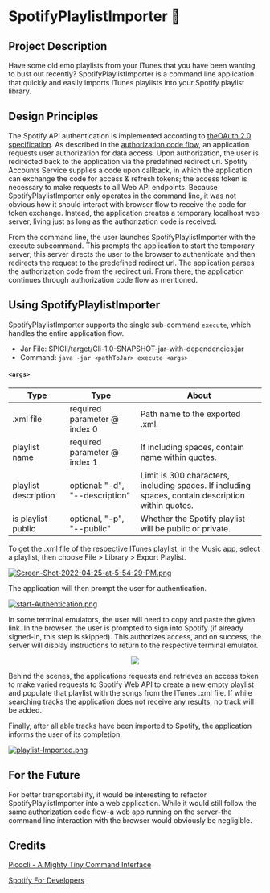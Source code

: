# SpotifyPlaylistImporter 🎸

## Project Description 
Have some old emo playlists from your ITunes that you have been 
wanting to bust out recently? SpotifyPlaylistImporter is a command 
line application that quickly and easily imports ITunes playlists 
into your Spotify playlist library.

## Design Principles
The Spotify API authentication is implemented according to [theOAuth 
2.0 specification](https://developer.spotify.com/documentation/general/guides/authorization/). 
As described in the [authorization code flow](https://developer.spotify.com/documentation/general/guides/authorization/code-flow/),
an application requests user authorization for data access. Upon 
authorization, the user is redirected back to the application via
the predefined redirect uri. Spotify Accounts Service supplies a 
code upon callback, in which the application can exchange the code 
for access & refresh tokens; the access token is necessary to make
requests to all Web API endpoints. Because SpotifyPlaylistImporter 
only operates in the command line, it was not obvious how it should
interact with browser flow to receive the code for token exchange.
Instead, the application creates a temporary localhost web server,
living just as long as the authorization code is received.

From the command line, the user launches SpotifyPlaylistImporter
with the execute subcommand. This prompts the application to 
start the temporary server; this server directs the user to the 
browser to authenticate and then redirects the request to the 
predefined redirect url. The application parses the authorization 
code from the redirect uri. From there, the application continues
through authorization code flow as mentioned.

## Using SpotifyPlaylistImporter
SpotifyPlaylistImporter supports the single sub-command ```execute```,
which handles the entire application flow.
- Jar File: SPICli/target/Cli-1.0-SNAPSHOT-jar-with-dependencies.jar
- Command: ```java -jar <pathToJar> execute <args>```

#### ```<args>```
| Type                 | Type                            | About                                                                                              |   
|----------------------|---------------------------------|----------------------------------------------------------------------------------------------------|
| .xml file            | required parameter @ index 0    | Path name to the exported <iTunesplaylist>.xml.                                                    |
| playlist name        | required parameter @ index 1    | If including spaces, contain name within quotes.                                                   |
| playlist description | optional: "-d", "--description" | Limit is 300 characters, including spaces. If including spaces, contain description within quotes. |
| is playlist public   | optional, "-p", "--public"      | Whether the Spotify playlist will be public or private.                                            |

To get the .xml file of the respective ITunes playlist, in the Music app, 
select a playlist, then choose File > Library > Export Playlist. 

[![Screen-Shot-2022-04-25-at-5-54-29-PM.png](https://i.postimg.cc/PxRbQ51s/Screen-Shot-2022-04-25-at-5-54-29-PM.png)](https://postimg.cc/vg56QMP3)

The application will then prompt the user for authentication. 

[![start-Authentication.png](https://i.postimg.cc/QxB4PRMJ/start-Authentication.png)](https://postimg.cc/kBmvRYK2)

In some terminal emulators, the user will need to copy and paste the 
given link. In the browser, the user is prompted to sign into Spotify 
(if already signed-in, this step is skipped). This authorizes access,
and on success, the server will display instructions to return to the
respective terminal emulator. 

<p align="center">
  <img src="https://media.giphy.com/media/mDjZ6VB0tIAQfx7iyT/giphy.gif"/>
</p>

Behind the scenes, the applications requests and retrieves an access
token to make varied requests to Spotify Web API to create a new 
empty playlist and populate that playlist with the songs from the 
ITunes .xml file. If while searching tracks the application does 
not receive any results, no track will be added.

Finally, after all able tracks have been imported to Spotify, the 
application informs the user of its completion. 

[![playlist-Imported.png](https://i.postimg.cc/CMrrcFwK/playlist-Imported.png)](https://postimg.cc/V5MF6Pry)

## For the Future
For better transportability, it would be interesting to refactor 
SpotifyPlaylistImporter into a web application. While it would still 
follow the same authorization code flow–a web app running on the 
server–the command line interaction with the browser would obviously 
be negligible. 

## Credits
[Picocli - A Mighty Tiny Command Interface](https://picocli.info/)

[Spotify For Developers](https://developer.spotify.com/)

